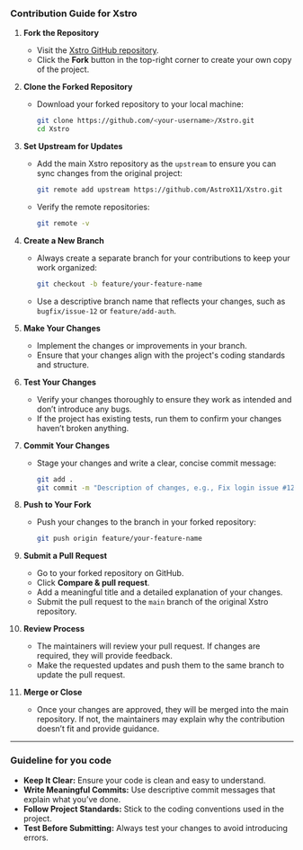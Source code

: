 ### Contribution Guide for Xstro

1. **Fork the Repository**

   - Visit the [Xstro GitHub repository](https://github.com/AstroX11/Xstro).
   - Click the **Fork** button in the top-right corner to create your own copy of the project.

2. **Clone the Forked Repository**

   - Download your forked repository to your local machine:
      ```bash
      git clone https://github.com/<your-username>/Xstro.git
      cd Xstro
      ```

3. **Set Upstream for Updates**

   - Add the main Xstro repository as the `upstream` to ensure you can sync changes from the original project:
      ```bash
      git remote add upstream https://github.com/AstroX11/Xstro.git
      ```
   - Verify the remote repositories:
      ```bash
      git remote -v
      ```

4. **Create a New Branch**

   - Always create a separate branch for your contributions to keep your work organized:
      ```bash
      git checkout -b feature/your-feature-name
      ```
   - Use a descriptive branch name that reflects your changes, such as `bugfix/issue-12` or `feature/add-auth`.

5. **Make Your Changes**

   - Implement the changes or improvements in your branch.
   - Ensure that your changes align with the project's coding standards and structure.

6. **Test Your Changes**

   - Verify your changes thoroughly to ensure they work as intended and don’t introduce any bugs.
   - If the project has existing tests, run them to confirm your changes haven’t broken anything.

7. **Commit Your Changes**

   - Stage your changes and write a clear, concise commit message:
      ```bash
      git add .
      git commit -m "Description of changes, e.g., Fix login issue #12"
      ```

8. **Push to Your Fork**

   - Push your changes to the branch in your forked repository:
      ```bash
      git push origin feature/your-feature-name
      ```

9. **Submit a Pull Request**

   - Go to your forked repository on GitHub.
   - Click **Compare & pull request**.
   - Add a meaningful title and a detailed explanation of your changes.
   - Submit the pull request to the `main` branch of the original Xstro repository.

10.   **Review Process**

      - The maintainers will review your pull request. If changes are required, they will provide feedback.
      - Make the requested updates and push them to the same branch to update the pull request.

11.   **Merge or Close**
      - Once your changes are approved, they will be merged into the main repository. If not, the maintainers may explain why the contribution doesn’t fit and provide guidance.

---

### Guideline for you code

- **Keep It Clear:** Ensure your code is clean and easy to understand.
- **Write Meaningful Commits:** Use descriptive commit messages that explain what you’ve done.
- **Follow Project Standards:** Stick to the coding conventions used in the project.
- **Test Before Submitting:** Always test your changes to avoid introducing errors.
